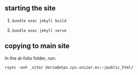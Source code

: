 ## starting the site

1. `bundle exec jekyll build`

1. `bundle exec jekyll serve`

## copying to main site

In the al-folio folder, run:
    
    rsync -avh _site/ dario@atps.cps.unizar.es:~/public_html/
